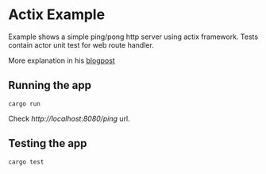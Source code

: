 # Actix Example

Example shows a simple ping/pong http server using actix framework.
Tests contain actor unit test for web route handler.

More explanation in his [blogpost](https://amarjanica.com/mocking-actix-actor-without-getting-a-gray-hair/)

## Running the app 
```cargo run```  
  
Check *http://localhost:8080/ping* url.  

## Testing the app
`cargo test`
